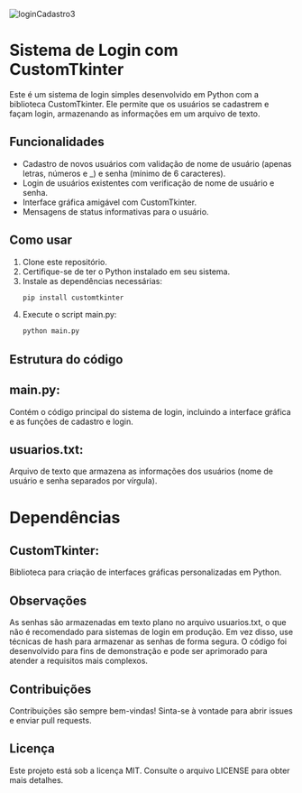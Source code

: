 ![loginCadastro3](https://github.com/user-attachments/assets/d2ff3a5e-86d7-4ddb-9db8-1d05bca0d9b6)

# Sistema de Login com CustomTkinter

Este é um sistema de login simples desenvolvido em Python com a biblioteca CustomTkinter. Ele permite que os usuários se cadastrem e façam login, armazenando as informações em um arquivo de texto.

## Funcionalidades

- Cadastro de novos usuários com validação de nome de usuário (apenas letras, números e _) e senha (mínimo de 6 caracteres).
- Login de usuários existentes com verificação de nome de usuário e senha.
- Interface gráfica amigável com CustomTkinter.
- Mensagens de status informativas para o usuário.

## Como usar

1. Clone este repositório.
2. Certifique-se de ter o Python instalado em seu sistema.
3. Instale as dependências necessárias:
   ```bash
   pip install customtkinter
4. Execute o script main.py:
   ```bash
   python main.py


## Estrutura do código
## main.py: 
Contém o código principal do sistema de login, incluindo a interface gráfica e as funções de cadastro e login.

## usuarios.txt: 
Arquivo de texto que armazena as informações dos usuários (nome de usuário e senha separados por vírgula).

# Dependências

## CustomTkinter: 
Biblioteca para criação de interfaces gráficas personalizadas em Python.

## Observações
As senhas são armazenadas em texto plano no arquivo usuarios.txt, o que não é recomendado para sistemas de login em produção. Em vez disso, use técnicas de hash para armazenar as senhas de forma segura.
O código foi desenvolvido para fins de demonstração e pode ser aprimorado para atender a requisitos mais complexos.

## Contribuições
Contribuições são sempre bem-vindas! Sinta-se à vontade para abrir issues e enviar pull requests.

## Licença
Este projeto está sob a licença MIT. Consulte o arquivo LICENSE para obter mais detalhes.

